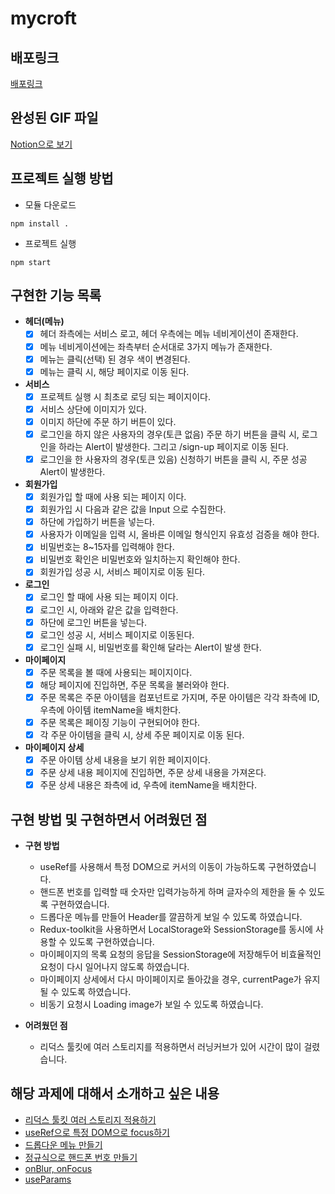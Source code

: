 # mycroft

## 배포링크

[배포링크](http://mycroft.s3-website.ap-northeast-2.amazonaws.com)

## 완성된 GIF 파일
[Notion으로 보기](https://www.notion.so/Front-End-mycroft-d2a6a2e1baf74058a0eb223bed7f6095)

## 프로젝트 실행 방법

- 모듈 다운로드
```terminal
npm install .
```

- 프로젝트 실행
```terminal
npm start
```

## 구현한 기능 목록
 - **헤더(메뉴)**
   - [x]  헤더 좌측에는 서비스 로고, 헤더 우측에는 메뉴 네비게이션이 존재한다.
   - [x]  메뉴 네비게이션에는 좌측부터 순서대로 3가지 메뉴가 존재한다.
   - [x]  메뉴는 클릭(선택) 된 경우 색이 변경된다.
   - [x]  메뉴는 클릭 시, 해당 페이지로 이동 된다.
 - **서비스**
   - [x]  프로젝트 실행 시 최초로 로딩 되는 페이지이다.
   - [x]  서비스 상단에 이미지가 있다.
   - [x]  이미지 하단에 주문 하기 버튼이 있다.
   - [x]  로그인을 하지 않은 사용자의 경우(토큰 없음) 주문 하기 버튼을 클릭 시, 로그인을 하라는 Alert이 발생한다. 그리고 /sign-up 페이지로 이동 된다.
   - [x]  로그인을 한 사용자의 경우(토큰 있음) 신청하기 버튼을 클릭 시, 주문 성공 Alert이 발생한다.
 - **회원가입**
   - [x]  회원가입 할 때에 사용 되는 페이지 이다.    
   - [x]  회원가입 시 다음과 같은 값을 Input 으로 수집한다.    
   - [x]  하단에 가입하기 버튼을 넣는다.
   - [x]  사용자가 이메일을 입력 시, 올바른 이메일 형식인지 유효성 검증을 해야 한다.
   - [x]  비밀번호는 8~15자를 입력해야 한다.
   - [x]  비밀번호 확인은 비밀번호와 일치하는지 확인해야 한다.
   - [x]  회원가입 성공 시, 서비스 페이지로 이동 된다.
 - **로그인**
   - [x]  로그인 할 때에 사용 되는 페이지 이다.
   - [x]  로그인 시, 아래와 같은 값을 입력한다.
   - [x]  하단에 로그인 버튼을 넣는다.
   - [x]  로그인 성공 시, 서비스 페이지로 이동된다.
   - [x]  로그인 실패 시, 비밀번호를 확인해 달라는 Alert이 발생 한다.
 - **마이페이지**
   - [x]  주문 목록을 볼 때에 사용되는 페이지이다.
   - [x]  해당 페이지에 진입하면, 주문 목록을 불러와야 한다.
   - [x]  주문 목록은 주문 아이템을 컴포넌트로 가지며, 주문 아이템은 각각 좌측에 ID, 우측에 아이템 itemName을 배치한다.
   - [x]  주문 목록은 페이징 기능이 구현되어야 한다.
   - [x]  각 주문 아이템을 클릭 시, 상세 주문 페이지로 이동 된다.
 - **마이페이지 상세**
   - [x]  주문 아이템 상세 내용을 보기 위한 페이지이다.
   - [x]  주문 상세 내용 페이지에 진입하면, 주문 상세 내용을 가져온다.
   - [x]  주문 상세 내용은 좌측에 id, 우측에 itemName을 배치한다.
 
## 구현 방법 및 구현하면서 어려웠던 점

- **구현 방법**
  - useRef를 사용해서 특정 DOM으로 커서의 이동이 가능하도록 구현하였습니다.
  - 핸드폰 번호를 입력할 때 숫자만 입력가능하게 하며 글자수의 제한을 둘 수 있도록 구현하였습니다.
  - 드롭다운 메뉴를 만들어 Header를 깔끔하게 보일 수 있도록 하였습니다.
  - Redux-toolkit을 사용하면서 LocalStorage와 SessionStorage를 동시에 사용할 수 있도록 구현하였습니다.
  - 마이페이지의 목록 요청의 응답을 SessionStorage에 저장해두어 비효율적인 요청이 다시 일어나지 않도록 하였습니다.
  - 마이페이지 상세에서 다시 마이페이지로 돌아갔을 경우, currentPage가 유지될 수 있도록 하였습니다.
  - 비동기 요청시 Loading image가 보일 수 있도록 하였습니다.
 
- **어려웠던 점**
  - 리덕스 툴킷에 여러 스토리지를 적용하면서 러닝커브가 있어 시간이 많이 걸렸습니다.

## 해당 과제에 대해서 소개하고 싶은 내용
  - [리덕스 툴킷 여러 스토리지 적용하기](https://velog.io/@ahsy92/React-Redux%EC%97%90-%EC%97%AC%EB%9F%AC-%EC%8A%A4%ED%86%A0%EB%A6%AC%EC%A7%80-%EC%A0%81%EC%9A%A9%ED%95%98%EA%B8%B0)
  - [useRef으로 특정 DOM으로 focus하기](https://velog.io/@ahsy92/React-useRef%EB%A1%9C-%ED%8A%B9%EC%A0%95-DOM%EC%9C%BC%EB%A1%9C-focus%EC%84%A4%EC%A0%95%ED%95%98%EA%B8%B0)
  - [드롭다운 메뉴 만들기](https://velog.io/@ahsy92/React-styled-component%EB%A1%9C-%EB%93%9C%EB%A1%AD%EB%8B%A4%EC%9A%B4-%EB%A9%94%EB%89%B4-%EA%B5%AC%ED%98%84%ED%95%98%EA%B8%B0)
  - [정규식으로 핸드폰 번호 만들기](https://velog.io/@ahsy92/React-%EC%A0%95%EA%B7%9C%EC%8B%9D%EC%9C%BC%EB%A1%9C-%ED%95%B8%EB%93%9C%ED%8F%B0-%EB%B2%88%ED%98%B8-input%EB%A7%8C%EB%93%A4%EA%B8%B0)
  - [onBlur, onFocus](https://velog.io/@ahsy92/React-onBlur-onFocus-%EC%9D%B4%EB%B2%A4%ED%8A%B8)
  - [useParams](https://velog.io/@ahsy92/React-%EB%8F%99%EC%A0%81-%EB%9D%BC%EC%9A%B0%ED%8C%85-useParams)
